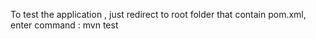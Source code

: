 To test the application , just redirect to root folder that contain pom.xml, enter command : mvn test 
